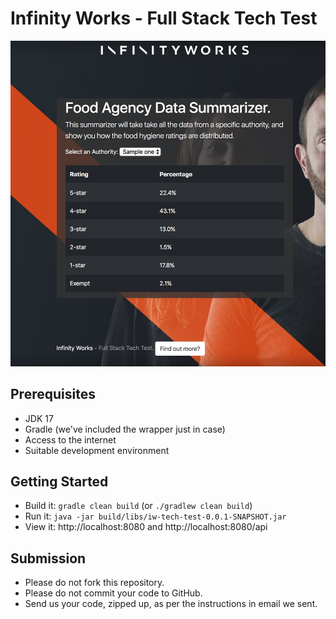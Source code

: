 # Infinity Works - Full Stack Tech Test

![Preview of Frontend](preview.png)

## Prerequisites

* JDK 17
* Gradle (we've included the wrapper just in case)
* Access to the internet
* Suitable development environment

## Getting Started

* Build it: `gradle clean build` (or `./gradlew clean build`)
* Run it: `java -jar build/libs/iw-tech-test-0.0.1-SNAPSHOT.jar`
* View it: http://localhost:8080 and http://localhost:8080/api

## Submission

* Please do not fork this repository.
* Please do not commit your code to GitHub.
* Send us your code, zipped up, as per the instructions in email we sent.